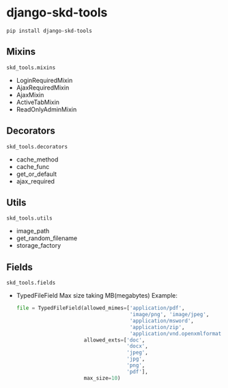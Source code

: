 django-skd-tools
================

`pip install django-skd-tools`

Mixins
------

`skd_tools.mixins`

 - LoginRequiredMixin
 - AjaxRequiredMixin
 - AjaxMixin
 - ActiveTabMixin
 - ReadOnlyAdminMixin

Decorators
------

`skd_tools.decorators`

 - cache_method
 - cache_func
 - get_or_default
 - ajax_required

Utils
-----

`skd_tools.utils`

 - image_path
 - get_random_filename
 - storage_factory

Fields
-----

`skd_tools.fields`

 - TypedFileField
    Max size taking MB(megabytes)
    Example:

    ```python
    file = TypedFileField(allowed_mimes=['application/pdf',
                                         'image/png', 'image/jpeg',
                                         'application/msword',
                                         'application/zip',
                                         'application/vnd.openxmlformats-officedocument.wordprocessingml.document'],
                          allowed_exts=['doc',
                                        'docx',
                                        'jpeg',
                                        'jpg',
                                        'png',
                                        'pdf'],
                          max_size=10)
    ```
